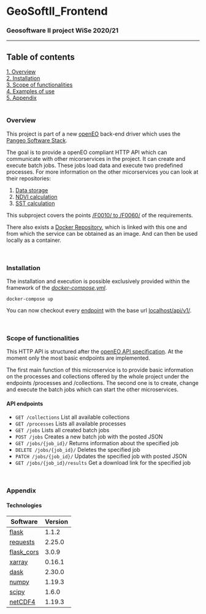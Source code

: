 # GeoSoftII_Frontend
### Geosoftware II project WiSe 2020/21
---

## Table of contents
[1. Overview](#overview) \
[2. Installation](#install) \
[3. Scope of functionalities](#functionalities)  \
[4. Examples of use](#use) \
[5. Appendix](#annex) \
\
<a name="overview"><h3>Overview</h3></a>
This project is part of a new [openEO](https://openeo.org/) back-end driver which uses the [Pangeo Software Stack](https://pangeo.io/).

The goal is to provide a openEO compliant HTTP API which can communicate with other micorservices in the project. It can create and execute batch jobs. These jobs load data and execute two predefined processes. For more information on the other micorservices you can look at their repositories:
1. [Data storage](https://github.com/GeoSoftII2020-21/GeoSoftII_DataServer)
2. [NDVI calculation](https://github.com/GeoSoftII2020-21/GeoSoftII_NDVI_Process)
3. [SST calculation](https://github.com/GeoSoftII2020-21/GeoSoftII_SST_Process)

This subproject covers the points [/F0010/ to /F0060/](https://docs.google.com/document/d/1WoATTUVsINCdbQf7znDNLueZm17Sar1JBZDKQGBunbE/edit#heading=h.mrpj8lyegpld) of the requirements.

There also exists a [Docker Repository](https://hub.docker.com/r/felixgi1516/geosoft2_frontend), which is linked with this one and from which the service can be obtained as an image. And can then be used locally as a container.


\
<a name="install"><h3>Installation</h3></a>
The installation and execution is possible exclusively provided within the framework of the *[docker-compose.yml](https://github.com/GeoSoftII2020-21/GeoSoftII_Projekt/blob/Docker-compose/docker-compose.yml)*.
```docker
docker-compose up
```
You can now checkout every [endpoint](#endpoints) with the base url [localhost/api/v1/](http://localhost/api/v1/).


\
<a name="functionalities"><h3>Scope of functionalities</h3></a>

This HTTP API is structured after the [openEO API specification](https://open-eo.github.io/openeo-api/). At the moment only the most basic endpoints are implemented.

The first main function of this microservice is to provide basic information on the processes and collections offered by the whole project under the endpoints /processes and /collections.  The second one is to create, change and execute the batch jobs which can start the other microservices.  


#### API endpoints

- `GET /collections` List all available collections
- `GET /processes` Lists all available processes
- `GET /jobs` Lists all created batch jobs
- `POST /jobs` Creates a new batch job with the posted JSON
- `GET /jobs/{job_id}/` Returns information about the specified job
- `DELETE /jobs/{job_id}/` Deletes the specified job
- `PATCH /jobs/{job_id}/` Updates the specified job with posted JSON
- `GET /jobs/{job_id}/results` Get a download link for the specified job

\
<a name="annex"><h3>Appendix</h3></a>


#### Technologies
Software | Version
------ | ------
[flask](https://flask.palletsprojects.com/en/1.1.x/) | 1.1.2
[requests](https://requests.readthedocs.io/en/master/)   | 2.25.0 | 2.25.0
[flask_cors](https://flask-cors.readthedocs.io/en/latest/) | 3.0.9
[xarray](http://xarray.pydata.org/en/stable/) | 0.16.1
[dask](https://dask.org/) | 2.30.0
[numpy](https://numpy.org/) | 1.19.3
[scipy](https://www.scipy.org/) | 1.6.0
[netCDF4](https://unidata.github.io/netcdf4-python/netCDF4/index.html) | 1.19.3
